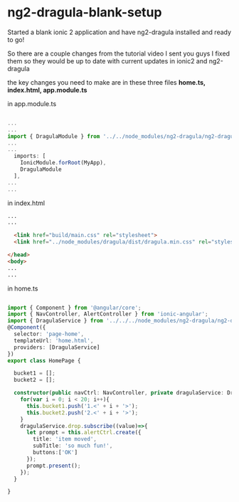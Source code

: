 # ng2-dragula-blank-setup
Started a blank ionic 2 application and have ng2-dragula installed and ready to go!

So there are a couple changes from the tutorial video I sent you guys I fixed them so they would be up to date with current updates in ionic2 and ng2-dragula

the key changes you need to make are in these three files **home.ts, index.html, app.module.ts**

in app.module.ts
```typescript

...
...
import { DragulaModule } from '../../node_modules/ng2-dragula/ng2-dragula';
...
...
  imports: [
    IonicModule.forRoot(MyApp),
    DragulaModule
  ],
...
...

```
in index.html
```html
...
...

  <link href="build/main.css" rel="stylesheet">
  <link href="../node_modules/dragula/dist/dragula.min.css" rel="stylesheet">

</head>
<body>
...
...

```
in home.ts
```typescript

import { Component } from '@angular/core';
import { NavController, AlertController } from 'ionic-angular';
import { DragulaService } from '../../../node_modules/ng2-dragula/ng2-dragula';
@Component({
  selector: 'page-home',
  templateUrl: 'home.html',
  providers: [DragulaService]
})
export class HomePage {

  bucket1 = [];
  bucket2 = [];

  constructor(public navCtrl: NavController, private dragulaService: DragulaService, private alertCtrl: AlertController) {
    for(var i = 0; i < 20; i++){
      this.bucket1.push('1.<' + i + '>');
      this.bucket2.push('2.<' + i + '>');
    }
    dragulaService.drop.subscribe((value)=>{
      let prompt = this.alertCtrl.create({
        title: 'item moved',
        subTitle: 'so much fun!',
        buttons:['OK']
      });
      prompt.present();
    });
  }

}

```
